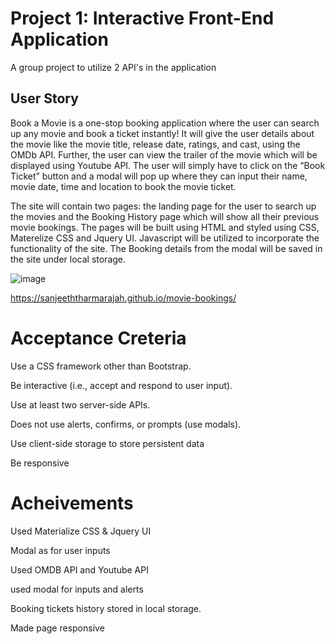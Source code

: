 # Project 1: Interactive Front-End Application

A group project to utilize 2 API's in the application

## User Story

Book a Movie is a one-stop booking application where the user can search up any movie and book a ticket instantly! It will give the user details about the movie like the movie title, release date, ratings, and cast, using the OMDb API. Further, the user can view the trailer of the movie which will be displayed using Youtube API. The user will simply have to click on the “Book Ticket” button and a modal will pop up where they can input their name, movie date, time and location to book the movie ticket.

The site will contain two pages: the landing page for the user to search up the movies and the Booking History page which will show all their previous movie bookings. The pages will be built using HTML and styled using CSS, Materelize CSS and Jquery UI. Javascript will be utilized to incorporate the functionality of the site. The Booking details from the modal will be saved in the site under local storage. 

![image](https://github.com/SanjeethTharmarajah/movie-bookings/assets/130941252/74babafa-2a7a-4359-85e5-569a2ba082f9)

https://sanjeeththarmarajah.github.io/movie-bookings/

# Acceptance Creteria

Use a CSS framework other than Bootstrap.

Be interactive (i.e., accept and respond to user input).

Use at least two server-side APIs.

Does not use alerts, confirms, or prompts (use modals).

Use client-side storage to store persistent data

Be responsive

# Acheivements
Used Materialize CSS & Jquery UI

Modal as for user inputs

Used OMDB API and Youtube API

used modal for inputs and alerts

Booking tickets history stored in local storage.

Made page responsive
